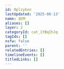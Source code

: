 ```yaml
---
id: 0plzykxn
lastUpdated: '2025-06-13'
name: 翁仲
aliases: []
layer: 2
categoryId: cat_1YBqIhJq
tagIds: []
nsfw: false
parent: ''
relatedEntries: []
timelineEvents: []
titledLinks: []
---
```


